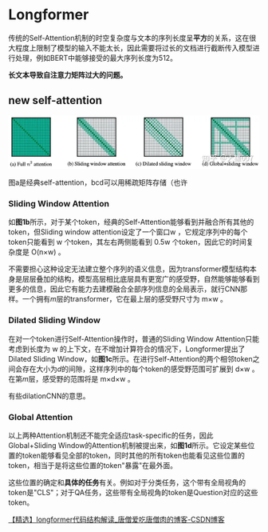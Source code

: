 # Longformer

传统的Self-Attention机制的时空复杂度与文本的序列长度呈**平方**的关系，这在很大程度上限制了模型的输入不能太长，因此需要将过长的文档进行截断传入模型进行处理，例如BERT中能够接受的最大序列长度为512。

**长文本导致自注意力矩阵过大的问题。**

## new self-attention

![1699268526763](image/长文本Longformer/1699268526763.png)

图a是经典self-attention，bcd可以用稀疏矩阵存储（也许

### Sliding Window Attention

如**图1b**所示，对于某个token，经典的Self-Attention能够看到并融合所有其他的token，但Sliding window attention设定了一个窗口w ，它规定序列中的每个token只能看到 w 个token，其左右两侧能看到 0.5w 个token，因此它的时间复杂度是 O(n×w) 。

不需要担心这种设定无法建立整个序列的语义信息，因为transformer模型结构本身是层层叠加的结构，模型高层相比底层具有更宽广的感受野，自然能够能够看到更多的信息，因此它有能力去建模融合全部序列信息的全局表示，就行CNN那样。一个拥有$m$层的transformer，它在最上层的感受野尺寸为 m×w 。

### Dilated Sliding Window

在对一个token进行Self-Attention操作时，普通的Sliding Window Attention只能考虑到长度为 w 的上下文，在不增加计算符合的情况下，Longformer提出了Dilated Sliding Window，如**图1c**所示。在进行Self-Attention的两个相邻token之间会存在大小为$d$的间隙，这样序列中的每个token的感受野范围可扩展到 d×w 。在第$m$层，感受野的范围将是 m×d×w 。

有些dilationCNN的意思。

### Global Attention

以上两种Attention机制还不能完全适应task-specific的任务，因此Global+Sliding Window的Attention机制被提出来，如**图1d**所示。它设定某些位置的token能够看见全部的token，同时其他的所有token也能看见这些位置的token，相当于是将这些位置的token"暴露"在最外面。

这些位置的确定和**具体的任务**有关。例如对于分类任务，这个带有全局视角的token是"CLS"；对于QA任务，这些带有全局视角的token是Question对应的这些token。


[【精选】longformer代码结构解读_唐僧爱吃唐僧肉的博客-CSDN博客](https://blog.csdn.net/znevegiveup1/article/details/122881845)
